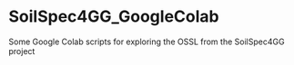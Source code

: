 # SoilSpec4GG_GoogleColab
Some Google Colab scripts for exploring the OSSL from the SoilSpec4GG project
